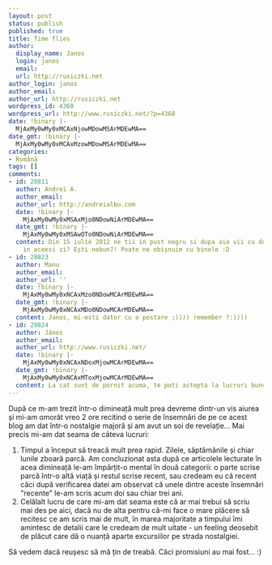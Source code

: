 ```yaml
---
layout: post
status: publish
published: true
title: Time flies
author:
  display_name: Janos
  login: janos
  email: 
  url: http://rusiczki.net
author_login: janos
author_email: 
author_url: http://rusiczki.net
wordpress_id: 4368
wordpress_url: http://www.rusiczki.net/?p=4368
date: !binary |-
  MjAxMy0wMy0xMCAxNjowMDowMSArMDEwMA==
date_gmt: !binary |-
  MjAxMy0wMy0xMCAxMzowMDowMSArMDEwMA==
categories:
- Română
tags: []
comments:
- id: 28811
  author: Andrei A.
  author_email: 
  author_url: http://andreialbu.com
  date: !binary |-
    MjAxMy0wMy0xMSAxMjo0NDowNiArMDEwMA==
  date_gmt: !binary |-
    MjAxMy0wMy0xMSAwOTo0NDowNiArMDEwMA==
  content: Din 15 iulie 2012 ne tii in post negru si dupa aia vii cu doua postari
    in aceesi zi? Ești nebun?! Poate ne obișnuim cu binele :D
- id: 28823
  author: Manu
  author_email: 
  author_url: ''
  date: !binary |-
    MjAxMy0wMy0xNCAxMzo0NDowMCArMDEwMA==
  date_gmt: !binary |-
    MjAxMy0wMy0xNCAxMDo0NDowMCArMDEwMA==
  content: Janos, mi-esti dator cu o postare ;)))) remember ?:))))
- id: 28824
  author: János
  author_email: 
  author_url: http://www.rusiczki.net/
  date: !binary |-
    MjAxMy0wMy0xNCAxNDoxMjowMCArMDEwMA==
  date_gmt: !binary |-
    MjAxMy0wMy0xNCAxMToxMjowMCArMDEwMA==
  content: La cat sunt de pornit acuma, te poti astepta la lucruri bune.
---
```

<p>După ce m-am trezit într-o dimineață mult prea devreme dintr-un vis aiurea și mi-am omorât vreo 2 ore recitind o serie de însemnări de pe ce acest blog am dat într-o nostalgie majoră și am avut un soi de revelație... Mai precis mi-am dat seama de câteva lucruri:</p>
<ol>
<li>Timpul a început să treacă mult prea rapid. Zilele, săptămânile și chiar lunile zboară parcă. Am concluzionat asta după ce articolele lecturate în acea dimineață le-am împărțit-o mental în două categorii: o parte scrise parcă într-o altă viață și restul scrise recent, sau credeam eu că recent căci după verificarea datei am observat că unele dintre aceste însemnări "recente" le-am scris acum doi sau chiar trei ani.</li>
<li>Celălalt lucru de care mi-am dat seama este că ar mai trebui să scriu mai des pe aici, dacă nu de alta pentru că-mi face o mare plăcere să recitesc ce am scris mai de mult, în marea majoritate a timpului îmi amintesc de detalii care le credeam de mult uitate - un feeling deosebit de plăcut care dă o nuanță aparte excursiilor pe strada nostalgiei.</li>
</ol>
<p>Să vedem dacă reușesc să mă țin de treabă. Căci promisiuni au mai fost... :)</p>

